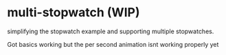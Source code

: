 # multi-stopwatch (WIP)

simplifying the stopwatch example and supporting multiple stopwatches.

Got basics working but the per second animation isnt working properly yet
